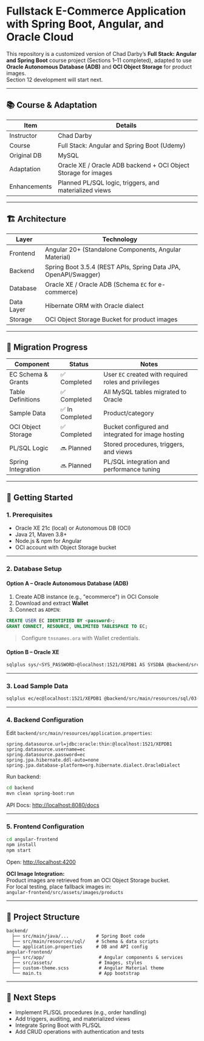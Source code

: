 # Fullstack E-Commerce Application with Spring Boot, Angular, and Oracle Cloud

This repository is a customized version of Chad Darby’s **Full Stack: Angular and Spring Boot** course project (Sections 1–11 completed), adapted to use **Oracle Autonomous Database (ADB)** and **OCI Object Storage** for product images.  
Section 12 development will start next.

--- 

## 📚 Course & Adaptation

| Item         | Details                                                                 |
|--------------|-------------------------------------------------------------------------|
| Instructor   | Chad Darby                                                              |
| Course       | Full Stack: Angular and Spring Boot (Udemy)                             |
| Original DB  | MySQL                                                                   |
| Adaptation   | Oracle XE / Oracle ADB backend + OCI Object Storage for images          |
| Enhancements | Planned PL/SQL logic, triggers, and materialized views                  |

---

## 🏗 Architecture

| Layer      | Technology                                                            |
|------------|------------------------------------------------------------------------|
| Frontend   | Angular 20+ (Standalone Components, Angular Material)                  |
| Backend    | Spring Boot 3.5.4 (REST APIs, Spring Data JPA, OpenAPI/Swagger)         |
| Database   | Oracle XE / Oracle ADB (Schema `EC` for e-commerce)                     |
| Data Layer | Hibernate ORM with Oracle dialect                                      |
| Storage    | OCI Object Storage Bucket for product images                           |

---

## 🔄 Migration Progress

| Component            | Status       | Notes                                                                            |
|----------------------|--------------|----------------------------------------------------------------------------------|
| EC Schema & Grants   | ✅ Completed | User `EC` created with required roles and privileges                             |
| Table Definitions    | ✅ Completed | All MySQL tables migrated to Oracle                                              |
| Sample Data          | ✅ In Completed | Product/category                                                  |
| OCI Object Storage   | ✅ Completed | Bucket configured and integrated for image hosting                               |
| PL/SQL Logic         | 🔜 Planned   | Stored procedures, triggers, and views                                           |
| Spring Integration   | 🔜 Planned   | PL/SQL integration and performance tuning                                        |

---

## 🚀 Getting Started

### 1. Prerequisites

- Oracle XE 21c (local) or Autonomous DB (OCI)
- Java 21, Maven 3.8+
- Node.js & npm for Angular
- OCI account with Object Storage bucket

---

### 2. Database Setup

#### Option A – Oracle Autonomous Database (ADB)

1. Create ADB instance (e.g., "ecommerce") in OCI Console  
2. Download and extract **Wallet**
3. Connect as `ADMIN`:

```sql
CREATE USER EC IDENTIFIED BY <password>;
GRANT CONNECT, RESOURCE, UNLIMITED TABLESPACE TO EC;
```

> Configure `tnsnames.ora` with Wallet credentials.

#### Option B – Oracle XE

```bash
sqlplus sys/<SYS_PASSWORD>@localhost:1521/XEPDB1 AS SYSDBA @backend/src/main/resources/sql/02-create-user-and-schema.sql
```

---

### 3. Load Sample Data

```bash
sqlplus ec/ec@localhost:1521/XEPDB1 @backend/src/main/resources/sql/03-insert-sample-data.sql
```

---

### 4. Backend Configuration

Edit `backend/src/main/resources/application.properties`:

```properties
spring.datasource.url=jdbc:oracle:thin:@localhost:1521/XEPDB1
spring.datasource.username=ec
spring.datasource.password=ec
spring.jpa.hibernate.ddl-auto=none
spring.jpa.database-platform=org.hibernate.dialect.OracleDialect
```

Run backend:

```bash
cd backend
mvn clean spring-boot:run
```

API Docs: [http://localhost:8080/docs](http://localhost:8080/docs)

---

### 5. Frontend Configuration

```bash
cd angular-frontend
npm install
npm start
```

Open: [http://localhost:4200](http://localhost:4200)

**OCI Image Integration:**  
Product images are retrieved from an OCI Object Storage bucket.  
For local testing, place fallback images in:  
`angular-frontend/src/assets/images/products`

---

## 📂 Project Structure

```plaintext
backend/
  ├── src/main/java/...          # Spring Boot code
  ├── src/main/resources/sql/    # Schema & data scripts
  └── application.properties     # DB and API config
angular-frontend/
  ├── src/app/                    # Angular components & services
  ├── src/assets/                 # Images, styles
  ├── custom-theme.scss           # Angular Material theme
  └── main.ts                     # App bootstrap
```

---

## 🔮 Next Steps

- Implement PL/SQL procedures (e.g., order handling)
- Add triggers, auditing, and materialized views
- Integrate Spring Boot with PL/SQL
- Add CRUD operations with authentication and tests
